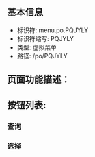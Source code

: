 
## 基本信息

- 标识符: menu.po.PQJYLY
- 标识符缩写: PQJYLY
- 类型: 虚拟菜单
- 路径: /po/PQJYLY

## 页面功能描述：





## 按钮列表:


### 查询



### 选择


